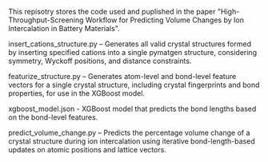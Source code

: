 This repisotry stores the code used and puplished in the paper "High-Throughput-Screening Workflow for Predicting Volume Changes by Ion Intercalation in Battery Materials".

insert_cations_structure.py – Generates all valid crystal structures formed by inserting specified cations into a single pymatgen structure, considering symmetry, Wyckoff positions, and distance constraints.

featurize_structure.py – Generates atom-level and bond-level feature vectors for a single crystal structure, including crystal fingerprints and bond properties, for use in the XGBoost model.

xgboost_model.json - XGBoost model that predicts the bond lengths based on the bond-level features.

predict_volume_change.py – Predicts the percentage volume change of a crystal structure during ion intercalation using iterative bond-length-based updates on atomic positions and lattice vectors.
